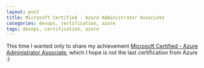 ```yaml
---
layout: post
title: Microsoft Certified - Azure Administrator Associate
categories: devops, certification, azure
tags: devops, certification, azure
---
```


This time I wanted only to share my achievement [Microsoft Certified - Azure Administrator Associate](https://learn.microsoft.com/en-gb/users/czechsebastian-5112/credentials/1264948bb34933d2), which I hope is not the last certification from Azure :)